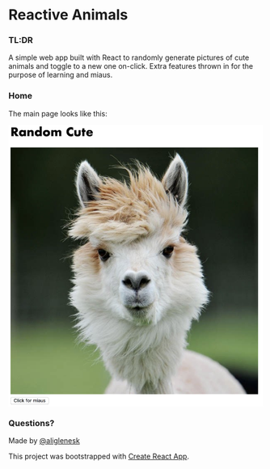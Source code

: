 # Reactive Animals

### TL:DR ###
A simple web app built with React to randomly generate pictures of cute animals and toggle to a new one on-click. Extra features thrown in for the purpose of learning and miaus.

### Home ###
The main page looks like this:

<kbd><img align="center" src="/public/home.png" width="600" align="center" /></kbd>

### Questions? ###
Made by [@aliglenesk](https://twitter.com/aliglenesk)


This project was bootstrapped with [Create React App](https://github.com/facebookincubator/create-react-app).


